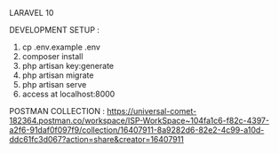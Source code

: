 LARAVEL 10

DEVELOPMENT SETUP :

1. cp .env.example .env
2. composer install
3. php artisan key:generate
4. php artisan migrate
5. php artisan serve
6. access at localhost:8000

POSTMAN COLLECTION :
https://universal-comet-182364.postman.co/workspace/ISP-WorkSpace~104fa1c6-f82c-4397-a2f6-91daf0f097f9/collection/16407911-8a9282d6-82e2-4c99-a10d-ddc61fc3d067?action=share&creator=16407911
